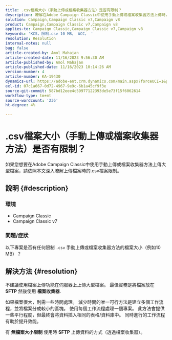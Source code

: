 ```yaml
---
title: .csv檔案大小（手動上傳或檔案收集器方法）是否有限制？
description: 瞭解在Adobe Campaign Classic中使用手動上傳或檔案收集器方法上傳時，.csv檔案大小是否有任何限制。
solution: Campaign,Campaign Classic v7,Campaign v8
product: Campaign,Campaign Classic v7,Campaign v8
applies-to: Campaign Classic,Campaign Classic v7,Campaign v8
keywords: 'KCS，限制.csv 10 MB， ACC， '
resolution: Resolution
internal-notes: null
bug: false
article-created-by: Amol Mahajan
article-created-date: 11/16/2023 9:56:30 AM
article-published-by: Amol Mahajan
article-published-date: 11/16/2023 10:14:26 AM
version-number: 4
article-number: KA-19430
dynamics-url: https://adobe-ent.crm.dynamics.com/main.aspx?forceUCI=1&pagetype=entityrecord&etn=knowledgearticle&id=3ea17268-6684-ee11-8179-6045bd006b4b
exl-id: 07c1a667-0d72-4967-9e9c-6b1a45cf9f3e
source-git-commit: 587bd12eee4c59977122393de5e73f15f6062614
workflow-type: tm+mt
source-wordcount: '236'
ht-degree: 4%

---
```


# .csv檔案大小（手動上傳或檔案收集器方法）是否有限制？


如果您想要在Adobe Campaign Classic中使用手動上傳或檔案收集器方法上傳大型檔案，請依照本文深入瞭解上傳檔案時的.csv檔案限制。

## 說明 {#description}


### <b>環境</b>

- Campaign Classic
- Campaign Classic v7




### <b>問題/症狀</b>

以下專案是否有任何限制 `.csv` 手動上傳或檔案收集器方法的檔案大小（例如10 MB）？


## 解決方法 {#resolution}


不建議使用檔案上傳功能在伺服器上上傳大型檔案。 最佳實務是將檔案放在 <b>SFTP</b> 然後使用 <b>檔案收集器</b>.

如果檔案很大，則需一些時間處理。 減少時間的唯一可行方法是建立多個工作流程，並將檔案分成較小的區塊。 使用每個工作流程處理一個專案。 此方法會提供一些平行程度，但最終會將資料插入相同的表格/資料庫中。 同時進行的工作流程有助於提升效能。

有 <b>無檔案大小限制</b> 使用時 <b>SFTP</b> 上傳資料的方式（透過檔案收集器）。
